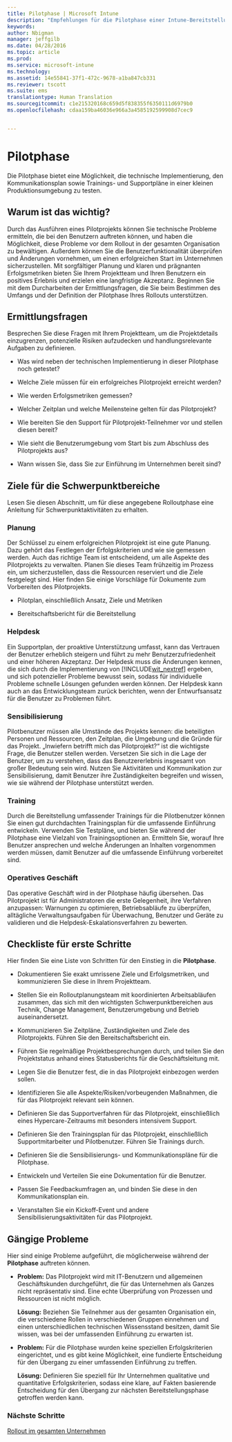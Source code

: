 ```yaml
---
title: Pilotphase | Microsoft Intune
description: "Empfehlungen für die Pilotphase einer Intune-Bereitstellung."
keywords: 
author: Nbigman
manager: jeffgilb
ms.date: 04/28/2016
ms.topic: article
ms.prod: 
ms.service: microsoft-intune
ms.technology: 
ms.assetid: 14e55841-37f1-472c-9678-a1ba847cb331
ms.reviewer: tscott
ms.suite: ems
translationtype: Human Translation
ms.sourcegitcommit: c1e215320168c659d5f838355f6350111d6979b0
ms.openlocfilehash: cdaa159ba46036e966a3a4585192599908d7cec9


---
```


# Pilotphase
Die Pilotphase bietet eine Möglichkeit, die technische Implementierung, den Kommunikationsplan sowie Trainings- und Supportpläne in einer kleinen Produktionsumgebung zu testen.

## Warum ist das wichtig?
Durch das Ausführen eines Pilotprojekts können Sie technische Probleme ermitteln, die bei den Benutzern auftreten können, und haben die Möglichkeit, diese Probleme vor dem Rollout in der gesamten Organisation zu bewältigen. Außerdem können Sie die Benutzerfunktionalität überprüfen und Änderungen vornehmen, um einen erfolgreichen Start im Unternehmen sicherzustellen. Mit sorgfältiger Planung und klaren und prägnanten Erfolgsmetriken bieten Sie Ihrem Projektteam und Ihren Benutzern ein positives Erlebnis und erzielen eine langfristige Akzeptanz.
Beginnen Sie mit dem Durcharbeiten der Ermittlungsfragen, die Sie beim Bestimmen des Umfangs und der Definition der Pilotphase Ihres Rollouts unterstützen.

## Ermittlungsfragen
Besprechen Sie diese Fragen mit Ihrem Projektteam, um die Projektdetails einzugrenzen, potenzielle Risiken aufzudecken und handlungsrelevante Aufgaben zu definieren.

-   Was wird neben der technischen Implementierung in dieser Pilotphase noch getestet?

-   Welche Ziele müssen für ein erfolgreiches Pilotprojekt erreicht werden?

-   Wie werden Erfolgsmetriken gemessen?

-   Welcher Zeitplan und welche Meilensteine gelten für das Pilotprojekt?

-   Wie bereiten Sie den Support für Pilotprojekt-Teilnehmer vor und stellen diesen bereit?

-   Wie sieht die Benutzerumgebung vom Start bis zum Abschluss des Pilotprojekts aus?

-   Wann wissen Sie, dass Sie zur Einführung im Unternehmen bereit sind?

## Ziele für die Schwerpunktbereiche
Lesen Sie diesen Abschnitt, um für diese angegebene Rolloutphase eine Anleitung für Schwerpunktaktivitäten zu erhalten.

### Planung
Der Schlüssel zu einem erfolgreichen Pilotprojekt ist eine gute Planung. Dazu gehört das Festlegen der Erfolgskriterien und wie sie gemessen werden. Auch das richtige Team ist entscheidend, um alle Aspekte des Pilotprojekts zu verwalten. Planen Sie dieses Team frühzeitig im Prozess ein, um sicherzustellen, dass die Ressourcen reserviert und die Ziele festgelegt sind. Hier finden Sie einige Vorschläge für Dokumente zum Vorbereiten des Pilotprojekts.

-   Pilotplan, einschließlich Ansatz, Ziele und Metriken

-   Bereitschaftsbericht für die Bereitstellung

### Helpdesk
Ein Supportplan, der proaktive Unterstützung umfasst, kann das Vertrauen der Benutzer erheblich steigern und führt zu mehr Benutzerzufriedenheit und einer höheren Akzeptanz. Der Helpdesk muss die Änderungen kennen, die sich durch die Implementierung von [!INCLUDE[wit_nextref](../includes/wit_nextref_md.md)] ergeben, und sich potenzieller Probleme bewusst sein, sodass für individuelle Probleme schnelle Lösungen gefunden werden können. Der Helpdesk kann auch an das Entwicklungsteam zurück berichten, wenn der Entwurfsansatz für die Benutzer zu Problemen führt.

### Sensibilisierung
Pilotbenutzer müssen alle Umstände des Projekts kennen: die beteiligten Personen und Ressourcen, den Zeitplan, die Umgebung und die Gründe für das Projekt. „Inwiefern betrifft mich das Pilotprojekt?“ ist die wichtigste Frage, die Benutzer stellen werden. Versetzen Sie sich in die Lage der Benutzer, um zu verstehen, dass das Benutzererlebnis insgesamt von großer Bedeutung sein wird. Nutzen Sie Aktivitäten und Kommunikation zur Sensibilisierung, damit Benutzer ihre Zuständigkeiten begreifen und wissen, wie sie während der Pilotphase unterstützt werden.

### Training
Durch die Bereitstellung umfassender Trainings für die Pilotbenutzer können Sie einen gut durchdachten Trainingsplan für die umfassende Einführung entwickeln. Verwenden Sie Testpläne, und bieten Sie während der Pilotphase eine Vielzahl von Trainingsoptionen an. Ermitteln Sie, worauf Ihre Benutzer ansprechen und welche Änderungen an Inhalten vorgenommen werden müssen, damit Benutzer auf die umfassende Einführung vorbereitet sind.

### Operatives Geschäft
Das operative Geschäft wird in der Pilotphase häufig übersehen. Das Pilotprojekt ist für Administratoren die erste Gelegenheit, ihre Verfahren anzupassen: Warnungen zu optimieren, Betriebsabläufe zu überprüfen, alltägliche Verwaltungsaufgaben für Überwachung, Benutzer und Geräte zu validieren und die Helpdesk-Eskalationsverfahren zu bewerten.

## Checkliste für erste Schritte
Hier finden Sie eine Liste von Schritten für den Einstieg in die **Pilotphase**.

-   Dokumentieren Sie exakt umrissene Ziele und Erfolgsmetriken, und kommunizieren Sie diese in Ihrem Projektteam.

-   Stellen Sie ein Rolloutplanungsteam mit koordinierten Arbeitsabläufen zusammen, das sich mit den wichtigsten Schwerpunktbereichen aus Technik, Change Management, Benutzerumgebung und Betrieb auseinandersetzt.

-   Kommunizieren Sie Zeitpläne, Zuständigkeiten und Ziele des Pilotprojekts. Führen Sie den Bereitschaftsbericht ein.

-   Führen Sie regelmäßige Projektbesprechungen durch, und teilen Sie den Projektstatus anhand eines Statusberichts für die Geschäftsleitung mit.

-   Legen Sie die Benutzer fest, die in das Pilotprojekt einbezogen werden sollen.

-   Identifizieren Sie alle Aspekte/Risiken/vorbeugenden Maßnahmen, die für das Pilotprojekt relevant sein können.

-   Definieren Sie das Supportverfahren für das Pilotprojekt, einschließlich eines Hypercare-Zeitraums mit besonders intensivem Support.

-   Definieren Sie den Trainingsplan für das Pilotprojekt, einschließlich Supportmitarbeiter und Pilotbenutzer. Führen Sie Trainings durch.

-   Definieren Sie die Sensibilisierungs- und Kommunikationspläne für die Pilotphase.

-   Entwickeln und Verteilen Sie eine Dokumentation für die Benutzer.

-   Passen Sie Feedbackumfragen an, und binden Sie diese in den Kommunikationsplan ein.

-   Veranstalten Sie ein Kickoff-Event und andere Sensibilisierungsaktivitäten für das Pilotprojekt.

## Gängige Probleme
Hier sind einige Probleme aufgeführt, die möglicherweise während der **Pilotphase** auftreten können.

-   **Problem:** Das Pilotprojekt wird mit IT-Benutzern und allgemeinen Geschäftskunden durchgeführt, die für das Unternehmen als Ganzes nicht repräsentativ sind. Eine echte Überprüfung von Prozessen und Ressourcen ist nicht möglich.

    **Lösung:** Beziehen Sie Teilnehmer aus der gesamten Organisation ein, die verschiedene Rollen in verschiedenen Gruppen einnehmen und einen unterschiedlichen technischen Wissensstand besitzen, damit Sie wissen, was bei der umfassenden Einführung zu erwarten ist.

-   **Problem:** Für die Pilotphase wurden keine speziellen Erfolgskriterien eingerichtet, und es gibt keine Möglichkeit, eine fundierte Entscheidung für den Übergang zu einer umfassenden Einführung zu treffen.

    **Lösung:** Definieren Sie speziell für Ihr Unternehmen qualitative und quantitative Erfolgskriterien, sodass eine klare, auf Fakten basierende Entscheidung für den Übergang zur nächsten Bereitstellungsphase getroffen werden kann.

### Nächste Schritte
[Rollout im gesamten Unternehmen](enterprise-rollout.md)



<!--HONumber=Jul16_HO3-->


